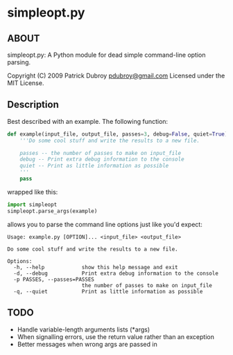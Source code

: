 # simpleopt.py

## ABOUT

simpleopt.py: A Python module for dead simple command-line option parsing.

Copyright (C) 2009 Patrick Dubroy <pdubroy@gmail.com>
Licensed under the MIT License.

## Description

Best described with an example. The following function:

```python
def example(input_file, output_file, passes=3, debug=False, quiet=True):
	'''Do some cool stuff and write the results to a new file.

	passes -- the number of passes to make on input_file
	debug -- Print extra debug information to the console
	quiet -- Print as little information as possible
	'''
	pass
```

wrapped like this:

```python
import simpleopt
simpleopt.parse_args(example)
```
	
allows you to parse the command line options just like you'd expect:

	Usage: example.py [OPTION]... <input_file> <output_file> 

	Do some cool stuff and write the results to a new file.

	Options:
	  -h, --help            show this help message and exit
	  -d, --debug           Print extra debug information to the console
	  -p PASSES, --passes=PASSES
			                the number of passes to make on input_file
	  -q, --quiet           Print as little information as possible

## TODO

- Handle variable-length arguments lists (*args)
- When signalling errors, use the return value rather than an exception
- Better messages when wrong args are passed in
